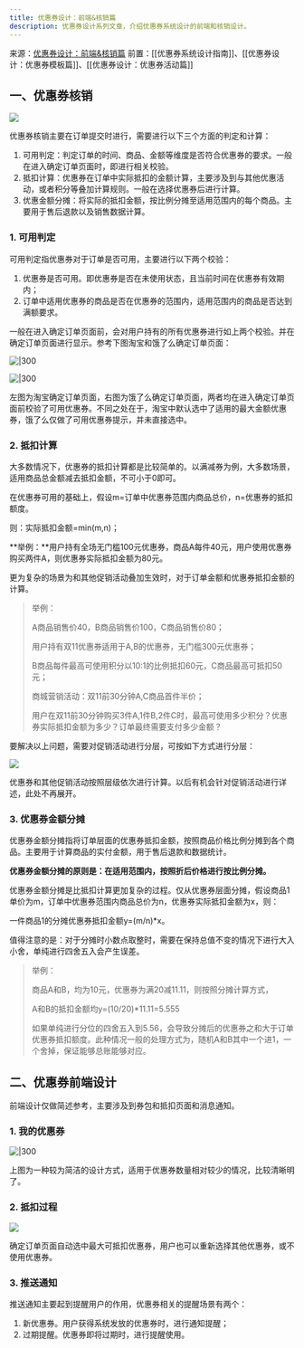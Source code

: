 ```yaml
---
title: 优惠券设计：前端&核销篇
description: 优惠券设计系列文章，介绍优惠券系统设计的前端和核销设计。
---
```


来源：[优惠券设计：前端&核销篇](https://www.woshipm.com/pd/1719332.html)
前置：[[优惠券系统设计指南]]、[[优惠券设计：优惠券模板篇]]、[[优惠券设计：优惠券活动篇]]
## 一、优惠券核销

![](https://image.woshipm.com/wp-files/2018/11/H6a6wtNGwH184mtm2G5R.png)

优惠券核销主要在订单提交时进行，需要进行以下三个方面的判定和计算：

1. 可用判定：判定订单的时间、商品、金额等维度是否符合优惠券的要求。一般在进入确定订单页面时，即进行相关校验。
2. 抵扣计算：优惠券在订单中实际抵扣的金额计算，主要涉及到与其他优惠活动，或者积分等叠加计算规则。一般在选择优惠券后进行计算。
3. 优惠金额分摊：将实际的抵扣金额，按比例分摊至适用范围内的每个商品。主要用于售后退款以及销售数据计算。

### 1. 可用判定

可用判定指优惠券对于订单是否可用，主要进行以下两个校验：

1. 优惠券是否可用。即优惠券是否在未使用状态，且当前时间在优惠券有效期内；
2. 订单中适用优惠券的商品是否在优惠券的范围内，适用范围内的商品是否达到满额要求。

一般在进入确定订单页面前，会对用户持有的所有优惠券进行如上两个校验。并在确定订单页面进行显示。参考下图淘宝和饿了么确定订单页面：

![|300](https://image.woshipm.com/wp-files/2018/12/8QF0SmP2AMnhQnF0L5Km.jpeg)      

![|300](https://image.woshipm.com/wp-files/2018/12/L9OBmTlZahBEPGDn9BmW.jpeg)

左图为淘宝确定订单页面，右图为饿了么确定订单页面，两者均在进入确定订单页面前校验了可用优惠券。不同之处在于，淘宝中默认选中了适用的最大金额优惠券，饿了么仅做了可用优惠券提示，并未直接选中。

### 2. 抵扣计算

大多数情况下，优惠券的抵扣计算都是比较简单的。以满减券为例，大多数场景，适用商品总金额减去抵扣金额，不可小于0即可。

在优惠券可用的基础上，假设m=订单中优惠券范围内商品总价，n=优惠券的抵扣额度。

则：实际抵扣金额=min(m,n)；

**举例：**用户持有全场无门槛100元优惠券，商品A每件40元，用户使用优惠券购买两件A，则优惠券实际抵扣金额为80元。

更为复杂的场景为和其他促销活动叠加生效时，对于订单金额和优惠券抵扣金额的计算。

> 举例：
> 
> A商品销售价40，B商品销售价100，C商品销售价80；
> 
> 用户持有双11优惠券适用于A,B的优惠券，无门槛300元优惠券；
> 
> B商品每件最高可使用积分以10:1的比例抵扣60元，C商品最高可抵扣50元；
> 
> 商城营销活动：双11前30分钟A,C商品首件半价；
> 
> 用户在双11前30分钟购买3件A,1件B,2件C时，最高可使用多少积分？优惠券实际抵扣金额为多少？订单最终需要支付多少金额？

要解决以上问题，需要对促销活动进行分层，可按如下方式进行分层：

![](https://image.woshipm.com/wp-files/2018/12/mdZ5aJwtyTrvTCkegeiX.png)

优惠券和其他促销活动按照层级依次进行计算。以后有机会针对促销活动进行详述，此处不再展开。

### 3. 优惠券金额分摊

优惠券金额分摊指将订单层面的优惠券抵扣金额，按照商品价格比例分摊到各个商品。主要用于计算商品的实付金额，用于售后退款和数据统计。

**优惠券金额分摊的原则是：在适用范围内，按照折后价格进行按比例分摊。**

优惠券金额分摊是比抵扣计算更加复杂的过程。仅从优惠券层面分摊，假设商品1单价为m，订单中优惠券范围内商品总价为n，优惠券实际抵扣金额为x，则：

一件商品1的分摊优惠券抵扣金额y=(m/n)*x。

值得注意的是：对于分摊时小数点取整时，需要在保持总值不变的情况下进行大入小舍，单纯进行四舍五入会产生误差。

> 举例：
> 
> 商品A和B，均为10元，优惠券为满20减11.11，则按照分摊计算方式，
> 
> A和B的抵扣金额均y=(10/20)*11.11=5.555
> 
> 如果单纯进行分位的四舍五入到5.56，会导致分摊后的优惠券之和大于订单优惠券抵扣额度。此种情况一般的处理方式为，随机A和B其中一个进1，一个舍掉，保证能够总账能够对应。

## 二、优惠券前端设计

前端设计仅做简述参考，主要涉及到券包和抵扣页面和消息通知。

### 1. 我的优惠券

![|300](https://image.woshipm.com/wp-files/2018/12/abbBAmDsuaIEWUkcXtWl.png)

上图为一种较为简洁的设计方式，适用于优惠券数量相对较少的情况，比较清晰明了。

### 2. 抵扣过程

![](https://image.woshipm.com/wp-files/2018/12/dyteBEdXGeHbot3AXQOx.png)

确定订单页面自动选中最大可抵扣优惠券，用户也可以重新选择其他优惠券，或不使用优惠券。

### 3. 推送通知

推送通知主要起到提醒用户的作用，优惠券相关的提醒场景有两个：

1. 新优惠券。用户获得系统发放的优惠券时，进行通知提醒；
2. 过期提醒。优惠券即将过期时，进行提醒使用。